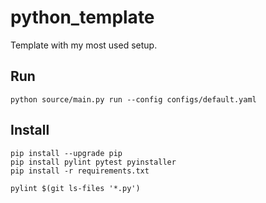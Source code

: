 # python_template
Template with my most used setup.

## Run
````shell
python source/main.py run --config configs/default.yaml
````

## Install
````shell
pip install --upgrade pip
pip install pylint pytest pyinstaller
pip install -r requirements.txt
````
```shell
pylint $(git ls-files '*.py')
```